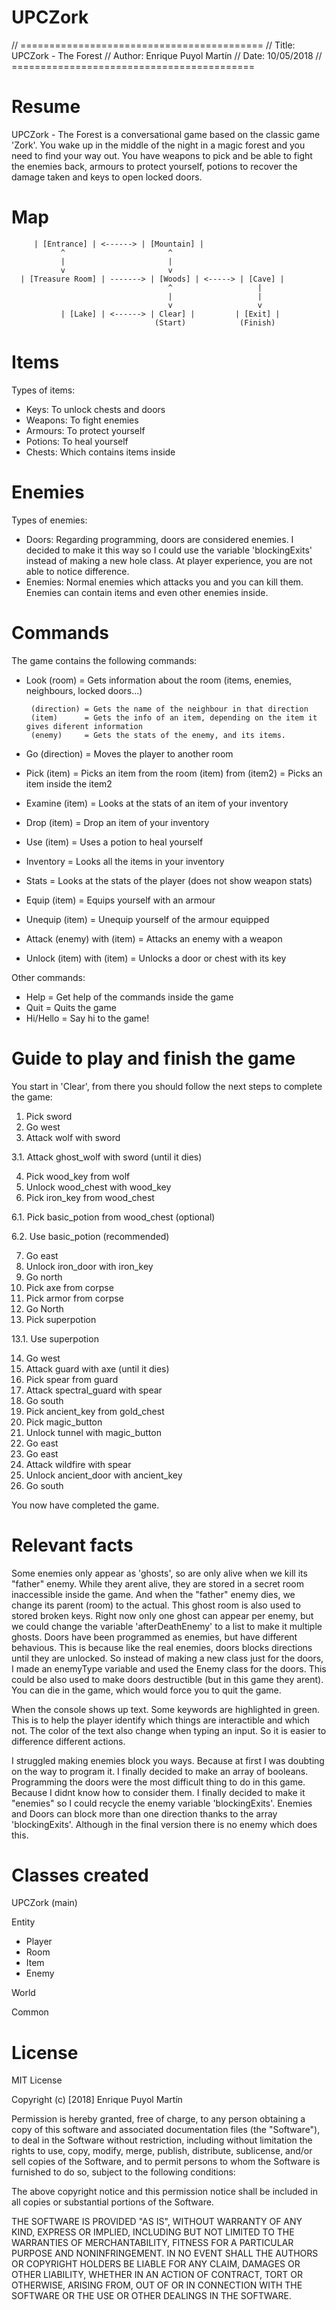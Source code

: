 # UPCZork

// ==========================================
// Title:  UPCZork - The Forest
// Author: Enrique Puyol Martín
// Date:   10/05/2018
// ==========================================

Resume
==================
UPCZork - The Forest is a conversational game based on the classic game 'Zork'. You wake up in the middle of the night in a magic forest and you need to find your way out. You have weapons to pick and be able to fight the enemies back, armours to protect yourself, potions to recover the damage taken and keys to open locked doors.

Map
==================

         | [Entrance] | <------> | [Mountain] |
               ^                       ^
               |                       |
               v                       v
      | [Treasure Room] | -------> | [Woods] | <-----> | [Cave] |
                                       ^                   |
                                       |                   |
                                       v                   v
               | [Lake] | <------> | Clear] |         | [Exit] |
                                    (Start)            (Finish)

Items
==================
Types of items:

- Keys: To unlock chests and doors
- Weapons: To fight enemies
- Armours: To protect yourself
- Potions: To heal yourself
- Chests: Which contains items inside

Enemies
==================
Types of enemies:
- Doors: Regarding programming, doors are considered enemies. I decided to make it this way so I could use the variable 'blockingExits'   instead of making a new hole class. At player experience, you are not able to notice difference.
- Enemies: Normal enemies which attacks you and you can kill them. Enemies can contain items and even other enemies inside.

Commands
==================
The game contains the following commands:
- Look (room)      = Gets information about the room (items, enemies, neighbours, locked doors...)

       (direction) = Gets the name of the neighbour in that direction
       (item)      = Gets the info of an item, depending on the item it gives diferent information
       (enemy)     = Gets the stats of the enemy, and its items.
      
- Go (direction)   = Moves the player to another room
-  Pick (item)              = Picks an item from the room
        (item) from (item2) = Picks an item inside the item2
        
- Examine (item) = Looks at the stats of an item of your inventory
- Drop (item)    = Drop an item of your inventory
- Use (item)     = Uses a potion to heal yourself
- Inventory      = Looks all the items in your inventory
- Stats          = Looks at the stats of the player (does not show weapon stats)
- Equip (item)   = Equips yourself with an armour
- Unequip (item) = Unequip yourself of the armour equipped
- Attack (enemy) with (item) = Attacks an enemy with a weapon
- Unlock (item) with (item)  = Unlocks a door or chest with its key

Other commands:
- Help = Get help of the commands inside the game
- Quit = Quits the game
- Hi/Hello = Say hi to the game!


Guide to play and finish the game
==================
You start in 'Clear', from there you should follow the next steps to complete the game:
1. Pick sword
2. Go west
3. Attack wolf with sword

  3.1. Attack ghost_wolf with sword (until it dies)
  
4. Pick wood_key from wolf
5. Unlock wood_chest with wood_key
6. Pick iron_key from wood_chest

  6.1. Pick basic_potion from wood_chest (optional)
  
  6.2. Use basic_potion (recommended)
  
7. Go east
8. Unlock iron_door with iron_key
9. Go north
10. Pick axe from corpse
11. Pick armor from corpse
12. Go North
13. Pick superpotion

  13.1. Use superpotion
  
14. Go west
15. Attack guard with axe (until it dies)
16. Pick spear from guard
17. Attack spectral_guard with spear
18. Go south
19. Pick ancient_key from gold_chest
20. Pick magic_button
21. Unlock tunnel with magic_button
22. Go east
23. Go east
24. Attack wildfire with spear
25. Unlock ancient_door with ancient_key
26. Go south

You now have completed the game.

Relevant facts
==================
Some enemies only appear as 'ghosts', so are only alive when we kill its "father" enemy. While they arent alive, they are stored in a secret room inaccessible inside the game. And when the "father" enemy dies, we change its parent (room) to the actual. This ghost room is also used to stored broken keys. Right now only one ghost can appear per enemy, but we could change the variable 'afterDeathEnemy' to a list to make it multiple ghosts.
Doors have been programmed as enemies, but have different behavious. This is because like the real enemies, doors blocks directions until they are unlocked. So instead of making a new class just for the doors, I made an enemyType variable and used the Enemy class for the doors. This could be also used to make doors destructible (but in this game they arent).
You can die in the game, which would force you to quit the game.

When the console shows up text. Some keywords are highlighted in green. This is to help the player identify which things are interactible and which not. The color of the text also change when typing an input. So it is easier to difference different actions.

I struggled making enemies block you ways. Because at first I was doubting on the way to program it. I finally decided to make an array of booleans.
Programming the doors were the most difficult thing to do in this game. Because I didnt know how to consider them. I finally decided to make it "enemies" so I could recycle the enemy variable 'blockingExits'.
Enemies and Doors can block more than one direction thanks to the array 'blockingExits'. Although in the final version there is no enemy which does this.

Classes created
==================
UPCZork (main)

Entity
  - Player
  - Room
  - Item
  - Enemy
  
World

Common  

License
==================
MIT License

Copyright (c) [2018] Enrique Puyol Martín

Permission is hereby granted, free of charge, to any person obtaining a copy
of this software and associated documentation files (the "Software"), to deal
in the Software without restriction, including without limitation the rights
to use, copy, modify, merge, publish, distribute, sublicense, and/or sell
copies of the Software, and to permit persons to whom the Software is
furnished to do so, subject to the following conditions:

The above copyright notice and this permission notice shall be included in all
copies or substantial portions of the Software.

THE SOFTWARE IS PROVIDED "AS IS", WITHOUT WARRANTY OF ANY KIND, EXPRESS OR
IMPLIED, INCLUDING BUT NOT LIMITED TO THE WARRANTIES OF MERCHANTABILITY,
FITNESS FOR A PARTICULAR PURPOSE AND NONINFRINGEMENT. IN NO EVENT SHALL THE
AUTHORS OR COPYRIGHT HOLDERS BE LIABLE FOR ANY CLAIM, DAMAGES OR OTHER
LIABILITY, WHETHER IN AN ACTION OF CONTRACT, TORT OR OTHERWISE, ARISING FROM,
OUT OF OR IN CONNECTION WITH THE SOFTWARE OR THE USE OR OTHER DEALINGS IN THE
SOFTWARE.

